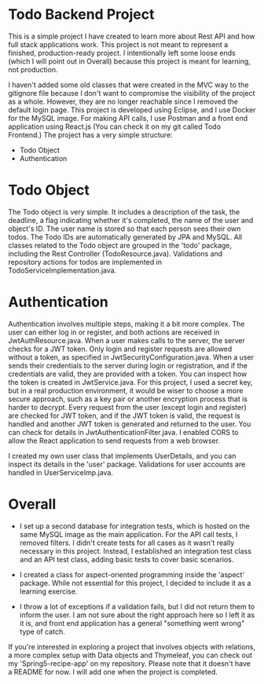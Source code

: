 # Todo Backend Project

This is a simple project I have created to learn more about Rest API and how full stack applications work. This project is not meant to represent a finished, production-ready project. I intentionally left some loose ends (which I will point out in Overall) because this project is meant for learning, not production.  

I haven't added some old classes that were created in the MVC way to the gitignore file because I don't want to compromise the visibility of the project as a whole. However, they are no longer reachable since I removed the default login page.
This project is developed using Eclipse, and I use Docker for the MySQL image. For making API calls, I use Postman and a front end application using React.js (You can check it on my git called Todo Frontend.) The project has a very simple structure:


- Todo Object
- Authentication

# Todo Object

The Todo object is very simple. It includes a description of the task, the deadline, a flag indicating whether it's completed, the name of the user and object's ID. The user name is stored so that each person sees their own todos. The Todo IDs are automatically generated by JPA and MySQL. All classes related to the Todo object are grouped in the 'todo' package, including the Rest Controller (TodoResource.java). Validations and repository actions for todos are implemented in TodoServiceImplementation.java.

# Authentication

Authentication involves multiple steps, making it a bit more complex. The user can either log in or register, and both actions are received in JwtAuthResource.java. When a user makes calls to the server, the server checks for a JWT token. Only login and register requests are allowed without a token, as specified in JwtSecurityConfiguration.java. When a user sends their credentials to the server during login or registration, and if the credentials are valid, they are provided with a token. You can inspect how the token is created in JwtService.java. For this project, I used a secret key, but in a real production environment, it would be wiser to choose a more secure approach, such as a key pair or another encryption process that is harder to decrypt. Every request from the user (except login and register) are checked for JWT token, and if the JWT token is valid, the request is handled and another JWT token is generated and returned to the user. You can check for details in JwtAuthenticationFilter.java. I enabled CORS to allow the React application to send requests from a web browser.

I created my own user class that implements UserDetails, and you can inspect its details in the 'user' package. Validations for user accounts are handled in UserServiceImp.java.  

# Overall

- I set up a second database for integration tests, which is hosted on the same MySQL image as the main application. For the API call tests, I removed filters. I didn't create tests for all cases as it wasn't really necessary in this project. Instead, I established an integration test class and an API test class, adding basic tests to cover basic scenarios.  

- I created a class for aspect-oriented programming inside the 'aspect' package. While not essential for this project, I decided to include it as a learning exercise.  

- I throw a lot of exceptions if a validation fails, but I did not return them to inform the user. I am not sure about the right approach here so I left it as it is, and front end application has a general "something went wrong" type of catch.    

If you're interested in exploring a project that involves objects with relations, a more complex setup with Data objects and Thymeleaf, you can check out my 'Spring5-recipe-app' on my repository. Please note that it doesn't have a README for now. I will add one when the project is completed.